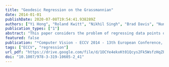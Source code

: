 ```yaml
---
title: "Geodesic Regression on the Grassmannian"
date: 2014-01-01
publishDate: 2020-07-08T19:54:41.938289Z
authors: ["Yi Hong", "Roland Kwitt", "Nikhil Singh", "Brad Davis", "Nuno Vasconcelos", "Marc Niethammer"]
publication_types: ["1"]
abstract: "This paper considers the problem of regressing data points on the Grassmann manifold over a scalar-valued variable. The Grassmannian has recently gained considerable attention in the vision community with applications in domain adaptation, face recognition, shape analysis, or the classification of linear dynamical systems. Motivated by the success of these approaches, we introduce a principled formulation for regression tasks on that manifold. We propose an intrinsic geodesic regression model generalizing classical linear least-squares regression. Since geodesics are parametrized by a starting point and a velocity vector, the model enables the synthesis of new observations on the manifold. To exemplify our approach, we demonstrate its applicability on three vision problems where data objects can be represented as points on the Grassmannian: the prediction of traffic speed and crowd counts from dynamical system models of surveillance videos and the modeling of aging trends in human brain structures using an affine-invariant shape representation."
featured: false
publication: "*Computer Vision - ECCV 2014 - 13th European Conference, Zurich, Switzerland, September 6-12, 2014, Proceedings, Part II*"
tags: ["ECCV", "regression"]
url_pdf: "https://drive.google.com/file/d/1OCYe4ekxKt01Qcys2Fk5WsfzHqZP1SZ7"
doi: "10.1007/978-3-319-10605-2_41"
---
```


